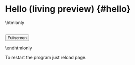 # Hello (living preview) {#hello}

\htmlonly

<canvas id="canvas"></canvas>

<br>

<input type="button" value="Fullscreen" onclick="Module.requestFullscreen(false, false)">

<script type='text/javascript'>
    var Module = {
        canvas: (function(){
            var canvas = document.getElementById('canvas');
            return canvas;
        })()
    };
</script>

<script async type="text/javascript" src="hello.js"></script>

\endhtmlonly

To restart the program just reload page.
